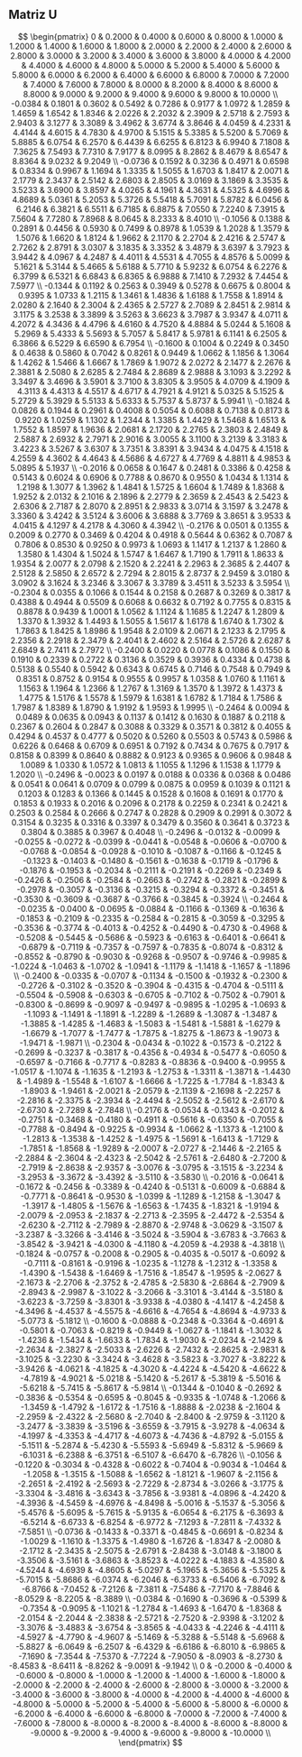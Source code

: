 ## Matriz U

$$
\begin{pmatrix}
 0 & 0.2000 & 0.4000 & 0.6000 & 0.8000 & 1.0000 & 1.2000 & 1.4000 & 1.6000 & 1.8000 & 2.0000 & 2.2000 & 2.4000 & 2.6000 & 2.8000 & 3.0000 & 3.2000 & 3.4000 & 3.6000 & 3.8000 & 4.0000 & 4.2000 & 4.4000 & 4.6000 & 4.8000 & 5.0000 & 5.2000 & 5.4000 & 5.6000 & 5.8000 & 6.0000 & 6.2000 & 6.4000 & 6.6000 & 6.8000 & 7.0000 & 7.2000 & 7.4000 & 7.6000 & 7.8000 & 8.0000 & 8.2000 & 8.4000 & 8.6000 & 8.8000 & 9.0000 & 9.2000 & 9.4000 & 9.6000 & 9.8000 & 10.0000 \\
 -0.0384 & 0.1801 & 0.3602 & 0.5492 & 0.7286 & 0.9177 & 1.0972 & 1.2859 & 1.4659 & 1.6542 & 1.8346 & 2.0226 & 2.2032 & 2.3909 & 2.5718 & 2.7593 & 2.9403 & 3.1277 & 3.3089 & 3.4962 & 3.6774 & 3.8646 & 4.0459 & 4.2331 & 4.4144 & 4.6015 & 4.7830 & 4.9700 & 5.1515 & 5.3385 & 5.5200 & 5.7069 & 5.8885 & 6.0754 & 6.2570 & 6.4439 & 6.6255 & 6.8123 & 6.9940 & 7.1808 & 7.3625 & 7.5493 & 7.7310 & 7.9177 & 8.0995 & 8.2862 & 8.4679 & 8.6547 & 8.8364 & 9.0232 & 9.2049 \\
 -0.0736 & 0.1592 & 0.3236 & 0.4971 & 0.6598 & 0.8334 & 0.9967 & 1.1694 & 1.3335 & 1.5055 & 1.6703 & 1.8417 & 2.0071 & 2.1779 & 2.3437 & 2.5142 & 2.6803 & 2.8505 & 3.0169 & 3.1869 & 3.3535 & 3.5233 & 3.6900 & 3.8597 & 4.0265 & 4.1961 & 4.3631 & 4.5325 & 4.6996 & 4.8689 & 5.0361 & 5.2053 & 5.3726 & 5.5418 & 5.7091 & 5.8782 & 6.0456 & 6.2146 & 6.3821 & 6.5511 & 6.7185 & 6.8875 & 7.0550 & 7.2240 & 7.3915 & 7.5604 & 7.7280 & 7.8968 & 8.0645 & 8.2333 & 8.4010 \\
 -0.1056 & 0.1388 & 0.2891 & 0.4456 & 0.5930 & 0.7499 & 0.8978 & 1.0539 & 1.2028 & 1.3579 & 1.5076 & 1.6620 & 1.8124 & 1.9662 & 2.1170 & 2.2704 & 2.4216 & 2.5747 & 2.7262 & 2.8791 & 3.0307 & 3.1835 & 3.3352 & 3.4879 & 3.6397 & 3.7923 & 3.9442 & 4.0967 & 4.2487 & 4.4011 & 4.5531 & 4.7055 & 4.8576 & 5.0099 & 5.1621 & 5.3144 & 5.4665 & 5.6188 & 5.7710 & 5.9232 & 6.0754 & 6.2276 & 6.3799 & 6.5321 & 6.6843 & 6.8365 & 6.9888 & 7.1410 & 7.2932 & 7.4454 & 7.5977 \\
 -0.1344 & 0.1192 & 0.2563 & 0.3949 & 0.5278 & 0.6675 & 0.8004 & 0.9395 & 1.0733 & 1.2115 & 1.3461 & 1.4836 & 1.6188 & 1.7558 & 1.8914 & 2.0280 & 2.1640 & 2.3004 & 2.4365 & 2.5727 & 2.7089 & 2.8451 & 2.9814 & 3.1175 & 3.2538 & 3.3899 & 3.5263 & 3.6623 & 3.7987 & 3.9347 & 4.0711 & 4.2072 & 4.3436 & 4.4796 & 4.6160 & 4.7520 & 4.8884 & 5.0244 & 5.1608 & 5.2969 & 5.4333 & 5.5693 & 5.7057 & 5.8417 & 5.9781 & 6.1141 & 6.2505 & 6.3866 & 6.5229 & 6.6590 & 6.7954 \\
 -0.1600 & 0.1004 & 0.2249 & 0.3450 & 0.4638 & 0.5860 & 0.7042 & 0.8261 & 0.9449 & 1.0662 & 1.1856 & 1.3064 & 1.4262 & 1.5466 & 1.6667 & 1.7869 & 1.9072 & 2.0272 & 2.1477 & 2.2676 & 2.3881 & 2.5080 & 2.6285 & 2.7484 & 2.8689 & 2.9888 & 3.1093 & 3.2292 & 3.3497 & 3.4696 & 3.5901 & 3.7100 & 3.8305 & 3.9505 & 4.0709 & 4.1909 & 4.3113 & 4.4313 & 4.5517 & 4.6717 & 4.7921 & 4.9121 & 5.0325 & 5.1525 & 5.2729 & 5.3929 & 5.5133 & 5.6333 & 5.7537 & 5.8737 & 5.9941 \\
 -0.1824 & 0.0826 & 0.1944 & 0.2961 & 0.4008 & 0.5054 & 0.6088 & 0.7138 & 0.8173 & 0.9220 & 1.0259 & 1.1302 & 1.2344 & 1.3385 & 1.4429 & 1.5468 & 1.6513 & 1.7552 & 1.8597 & 1.9636 & 2.0681 & 2.1720 & 2.2765 & 2.3803 & 2.4849 & 2.5887 & 2.6932 & 2.7971 & 2.9016 & 3.0055 & 3.1100 & 3.2139 & 3.3183 & 3.4223 & 3.5267 & 3.6307 & 3.7351 & 3.8391 & 3.9434 & 4.0475 & 4.1518 & 4.2559 & 4.3602 & 4.4643 & 4.5686 & 4.6727 & 4.7769 & 4.8811 & 4.9853 & 5.0895 & 5.1937 \\
 -0.2016 & 0.0658 & 0.1647 & 0.2481 & 0.3386 & 0.4258 & 0.5143 & 0.6024 & 0.6906 & 0.7788 & 0.8670 & 0.9550 & 1.0434 & 1.1314 & 1.2198 & 1.3077 & 1.3962 & 1.4841 & 1.5725 & 1.6604 & 1.7489 & 1.8368 & 1.9252 & 2.0132 & 2.1016 & 2.1896 & 2.2779 & 2.3659 & 2.4543 & 2.5423 & 2.6306 & 2.7187 & 2.8070 & 2.8951 & 2.9833 & 3.0714 & 3.1597 & 3.2478 & 3.3360 & 3.4242 & 3.5124 & 3.6006 & 3.6888 & 3.7769 & 3.8651 & 3.9533 & 4.0415 & 4.1297 & 4.2178 & 4.3060 & 4.3942 \\
 -0.2176 & 0.0501 & 0.1355 & 0.2009 & 0.2770 & 0.3469 & 0.4204 & 0.4918 & 0.5644 & 0.6362 & 0.7087 & 0.7806 & 0.8530 & 0.9250 & 0.9973 & 1.0693 & 1.1417 & 1.2137 & 1.2860 & 1.3580 & 1.4304 & 1.5024 & 1.5747 & 1.6467 & 1.7190 & 1.7911 & 1.8633 & 1.9354 & 2.0077 & 2.0798 & 2.1520 & 2.2241 & 2.2963 & 2.3685 & 2.4407 & 2.5128 & 2.5850 & 2.6572 & 2.7294 & 2.8015 & 2.8737 & 2.9459 & 3.0180 & 3.0902 & 3.1624 & 3.2346 & 3.3067 & 3.3789 & 3.4511 & 3.5233 & 3.5954 \\
 -0.2304 & 0.0355 & 0.1066 & 0.1544 & 0.2158 & 0.2687 & 0.3269 & 0.3817 & 0.4388 & 0.4944 & 0.5509 & 0.6068 & 0.6632 & 0.7192 & 0.7755 & 0.8315 & 0.8878 & 0.9439 & 1.0001 & 1.0562 & 1.1124 & 1.1685 & 1.2247 & 1.2809 & 1.3370 & 1.3932 & 1.4493 & 1.5055 & 1.5617 & 1.6178 & 1.6740 & 1.7302 & 1.7863 & 1.8425 & 1.8986 & 1.9548 & 2.0109 & 2.0671 & 2.1233 & 2.1795 & 2.2356 & 2.2918 & 2.3479 & 2.4041 & 2.4602 & 2.5164 & 2.5726 & 2.6287 & 2.6849 & 2.7411 & 2.7972 \\
 -0.2400 & 0.0220 & 0.0778 & 0.1086 & 0.1550 & 0.1910 & 0.2339 & 0.2722 & 0.3136 & 0.3529 & 0.3936 & 0.4334 & 0.4738 & 0.5138 & 0.5540 & 0.5942 & 0.6343 & 0.6745 & 0.7146 & 0.7548 & 0.7949 & 0.8351 & 0.8752 & 0.9154 & 0.9555 & 0.9957 & 1.0358 & 1.0760 & 1.1161 & 1.1563 & 1.1964 & 1.2366 & 1.2767 & 1.3169 & 1.3570 & 1.3972 & 1.4373 & 1.4775 & 1.5176 & 1.5578 & 1.5979 & 1.6381 & 1.6782 & 1.7184 & 1.7586 & 1.7987 & 1.8389 & 1.8790 & 1.9192 & 1.9593 & 1.9995 \\
 -0.2464 & 0.0094 & 0.0489 & 0.0635 & 0.0943 & 0.1137 & 0.1412 & 0.1630 & 0.1887 & 0.2118 & 0.2367 & 0.2604 & 0.2847 & 0.3088 & 0.3329 & 0.3571 & 0.3812 & 0.4055 & 0.4294 & 0.4537 & 0.4777 & 0.5020 & 0.5260 & 0.5503 & 0.5743 & 0.5986 & 0.6226 & 0.6468 & 0.6709 & 0.6951 & 0.7192 & 0.7434 & 0.7675 & 0.7917 & 0.8158 & 0.8399 & 0.8640 & 0.8882 & 0.9123 & 0.9365 & 0.9606 & 0.9848 & 1.0089 & 1.0330 & 1.0572 & 1.0813 & 1.1055 & 1.1296 & 1.1538 & 1.1779 & 1.2020 \\
 -0.2496 & -0.0023 & 0.0197 & 0.0188 & 0.0336 & 0.0368 & 0.0486 & 0.0541 & 0.0641 & 0.0709 & 0.0799 & 0.0875 & 0.0959 & 0.1039 & 0.1121 & 0.1203 & 0.1283 & 0.1366 & 0.1445 & 0.1528 & 0.1608 & 0.1691 & 0.1770 & 0.1853 & 0.1933 & 0.2016 & 0.2096 & 0.2178 & 0.2259 & 0.2341 & 0.2421 & 0.2503 & 0.2584 & 0.2666 & 0.2747 & 0.2828 & 0.2909 & 0.2991 & 0.3072 & 0.3154 & 0.3235 & 0.3316 & 0.3397 & 0.3479 & 0.3560 & 0.3641 & 0.3723 & 0.3804 & 0.3885 & 0.3967 & 0.4048 \\
 -0.2496 & -0.0132 & -0.0099 & -0.0255 & -0.0272 & -0.0399 & -0.0441 & -0.0548 & -0.0606 & -0.0700 & -0.0768 & -0.0854 & -0.0928 & -0.1010 & -0.1087 & -0.1166 & -0.1245 & -0.1323 & -0.1403 & -0.1480 & -0.1561 & -0.1638 & -0.1719 & -0.1796 & -0.1876 & -0.1953 & -0.2034 & -0.2111 & -0.2191 & -0.2269 & -0.2349 & -0.2426 & -0.2506 & -0.2584 & -0.2663 & -0.2742 & -0.2821 & -0.2899 & -0.2978 & -0.3057 & -0.3136 & -0.3215 & -0.3294 & -0.3372 & -0.3451 & -0.3530 & -0.3609 & -0.3687 & -0.3766 & -0.3845 & -0.3924 \\
 -0.2464 & -0.0235 & -0.0400 & -0.0695 & -0.0884 & -0.1166 & -0.1369 & -0.1636 & -0.1853 & -0.2109 & -0.2335 & -0.2584 & -0.2815 & -0.3059 & -0.3295 & -0.3536 & -0.3774 & -0.4013 & -0.4252 & -0.4490 & -0.4730 & -0.4968 & -0.5208 & -0.5445 & -0.5686 & -0.5923 & -0.6163 & -0.6401 & -0.6641 & -0.6879 & -0.7119 & -0.7357 & -0.7597 & -0.7835 & -0.8074 & -0.8312 & -0.8552 & -0.8790 & -0.9030 & -0.9268 & -0.9507 & -0.9746 & -0.9985 & -1.0224 & -1.0463 & -1.0702 & -1.0941 & -1.1179 & -1.1418 & -1.1657 & -1.1896 \\
 -0.2400 & -0.0335 & -0.0707 & -0.1134 & -0.1500 & -0.1932 & -0.2300 & -0.2726 & -0.3102 & -0.3520 & -0.3904 & -0.4315 & -0.4704 & -0.5111 & -0.5504 & -0.5908 & -0.6303 & -0.6705 & -0.7102 & -0.7502 & -0.7901 & -0.8300 & -0.8699 & -0.9097 & -0.9497 & -0.9895 & -1.0295 & -1.0693 & -1.1093 & -1.1491 & -1.1891 & -1.2289 & -1.2689 & -1.3087 & -1.3487 & -1.3885 & -1.4285 & -1.4683 & -1.5083 & -1.5481 & -1.5881 & -1.6279 & -1.6679 & -1.7077 & -1.7477 & -1.7875 & -1.8275 & -1.8673 & -1.9073 & -1.9471 & -1.9871 \\
 -0.2304 & -0.0434 & -0.1022 & -0.1573 & -0.2122 & -0.2699 & -0.3237 & -0.3817 & -0.4356 & -0.4934 & -0.5477 & -0.6050 & -0.6597 & -0.7166 & -0.7717 & -0.8283 & -0.8836 & -0.9400 & -0.9955 & -1.0517 & -1.1074 & -1.1635 & -1.2193 & -1.2753 & -1.3311 & -1.3871 & -1.4430 & -1.4989 & -1.5548 & -1.6107 & -1.6666 & -1.7225 & -1.7784 & -1.8343 & -1.8903 & -1.9461 & -2.0021 & -2.0579 & -2.1139 & -2.1698 & -2.2257 & -2.2816 & -2.3375 & -2.3934 & -2.4494 & -2.5052 & -2.5612 & -2.6170 & -2.6730 & -2.7289 & -2.7848 \\
 -0.2176 & -0.0534 & -0.1343 & -0.2012 & -0.2751 & -0.3468 & -0.4180 & -0.4911 & -0.5616 & -0.6350 & -0.7055 & -0.7788 & -0.8494 & -0.9225 & -0.9934 & -1.0662 & -1.1373 & -1.2100 & -1.2813 & -1.3538 & -1.4252 & -1.4975 & -1.5691 & -1.6413 & -1.7129 & -1.7851 & -1.8568 & -1.9289 & -2.0007 & -2.0727 & -2.1446 & -2.2165 & -2.2884 & -2.3604 & -2.4323 & -2.5042 & -2.5761 & -2.6480 & -2.7200 & -2.7919 & -2.8638 & -2.9357 & -3.0076 & -3.0795 & -3.1515 & -3.2234 & -3.2953 & -3.3672 & -3.4392 & -3.5110 & -3.5830 \\
 -0.2016 & -0.0641 & -0.1672 & -0.2456 & -0.3389 & -0.4240 & -0.5131 & -0.6009 & -0.6884 & -0.7771 & -0.8641 & -0.9530 & -1.0399 & -1.1289 & -1.2158 & -1.3047 & -1.3917 & -1.4805 & -1.5676 & -1.6563 & -1.7435 & -1.8321 & -1.9194 & -2.0079 & -2.0953 & -2.1837 & -2.2713 & -2.3595 & -2.4472 & -2.5354 & -2.6230 & -2.7112 & -2.7989 & -2.8870 & -2.9748 & -3.0629 & -3.1507 & -3.2387 & -3.3266 & -3.4146 & -3.5024 & -3.5904 & -3.6783 & -3.7663 & -3.8542 & -3.9421 & -4.0300 & -4.1180 & -4.2059 & -4.2938 & -4.3818 \\
 -0.1824 & -0.0757 & -0.2008 & -0.2905 & -0.4035 & -0.5017 & -0.6092 & -0.7111 & -0.8161 & -0.9196 & -1.0235 & -1.1278 & -1.2312 & -1.3358 & -1.4390 & -1.5438 & -1.6469 & -1.7516 & -1.8547 & -1.9595 & -2.0627 & -2.1673 & -2.2706 & -2.3752 & -2.4785 & -2.5830 & -2.6864 & -2.7909 & -2.8943 & -2.9987 & -3.1022 & -3.2066 & -3.3101 & -3.4144 & -3.5180 & -3.6223 & -3.7259 & -3.8301 & -3.9338 & -4.0380 & -4.1417 & -4.2458 & -4.3496 & -4.4537 & -4.5575 & -4.6616 & -4.7654 & -4.8694 & -4.9733 & -5.0773 & -5.1812 \\
 -0.1600 & -0.0888 & -0.2348 & -0.3364 & -0.4691 & -0.5801 & -0.7063 & -0.8219 & -0.9449 & -1.0627 & -1.1841 & -1.3032 & -1.4236 & -1.5434 & -1.6633 & -1.7834 & -1.9030 & -2.0234 & -2.1429 & -2.2634 & -2.3827 & -2.5033 & -2.6226 & -2.7432 & -2.8625 & -2.9831 & -3.1025 & -3.2230 & -3.3424 & -3.4628 & -3.5823 & -3.7027 & -3.8222 & -3.9426 & -4.0621 & -4.1825 & -4.3020 & -4.4224 & -4.5420 & -4.6622 & -4.7819 & -4.9021 & -5.0218 & -5.1420 & -5.2617 & -5.3819 & -5.5016 & -5.6218 & -5.7415 & -5.8617 & -5.9814 \\
 -0.1344 & -0.1040 & -0.2692 & -0.3836 & -0.5354 & -0.6595 & -0.8045 & -0.9335 & -1.0748 & -1.2066 & -1.3459 & -1.4792 & -1.6172 & -1.7516 & -1.8888 & -2.0238 & -2.1604 & -2.2959 & -2.4322 & -2.5680 & -2.7040 & -2.8400 & -2.9759 & -3.1120 & -3.2477 & -3.3839 & -3.5196 & -3.6559 & -3.7915 & -3.9278 & -4.0634 & -4.1997 & -4.3353 & -4.4717 & -4.6073 & -4.7436 & -4.8792 & -5.0155 & -5.1511 & -5.2874 & -5.4230 & -5.5593 & -5.6949 & -5.8312 & -5.9669 & -6.1031 & -6.2388 & -6.3751 & -6.5107 & -6.6470 & -6.7826 \\
 -0.1056 & -0.1220 & -0.3034 & -0.4328 & -0.6022 & -0.7404 & -0.9034 & -1.0464 & -1.2058 & -1.3515 & -1.5088 & -1.6562 & -1.8121 & -1.9607 & -2.1156 & -2.2651 & -2.4192 & -2.5693 & -2.7229 & -2.8734 & -3.0266 & -3.1775 & -3.3304 & -3.4816 & -3.6343 & -3.7856 & -3.9381 & -4.0896 & -4.2420 & -4.3936 & -4.5459 & -4.6976 & -4.8498 & -5.0016 & -5.1537 & -5.3056 & -5.4576 & -5.6095 & -5.7615 & -5.9135 & -6.0654 & -6.2175 & -6.3693 & -6.5214 & -6.6733 & -6.8254 & -6.9772 & -7.1293 & -7.2811 & -7.4332 & -7.5851 \\
 -0.0736 & -0.1433 & -0.3371 & -0.4845 & -0.6691 & -0.8234 & -1.0029 & -1.1610 & -1.3375 & -1.4980 & -1.6726 & -1.8347 & -2.0080 & -2.1712 & -2.3435 & -2.5075 & -2.6791 & -2.8438 & -3.0148 & -3.1800 & -3.3506 & -3.5161 & -3.6863 & -3.8523 & -4.0222 & -4.1883 & -4.3580 & -4.5244 & -4.6939 & -4.8605 & -5.0297 & -5.1965 & -5.3656 & -5.5325 & -5.7015 & -5.8686 & -6.0374 & -6.2046 & -6.3733 & -6.5406 & -6.7092 & -6.8766 & -7.0452 & -7.2126 & -7.3811 & -7.5486 & -7.7170 & -7.8846 & -8.0529 & -8.2205 & -8.3889 \\
 -0.0384 & -0.1690 & -0.3696 & -0.5399 & -0.7354 & -0.9095 & -1.1021 & -1.2784 & -1.4693 & -1.6470 & -1.8368 & -2.0154 & -2.2044 & -2.3838 & -2.5721 & -2.7520 & -2.9398 & -3.1202 & -3.3076 & -3.4883 & -3.6754 & -3.8565 & -4.0433 & -4.2246 & -4.4111 & -4.5927 & -4.7790 & -4.9607 & -5.1469 & -5.3288 & -5.5148 & -5.6968 & -5.8827 & -6.0649 & -6.2507 & -6.4329 & -6.6186 & -6.8010 & -6.9865 & -7.1690 & -7.3544 & -7.5370 & -7.7224 & -7.9050 & -8.0903 & -8.2730 & -8.4583 & -8.6411 & -8.8262 & -9.0091 & -9.1942 \\
 0 & -0.2000 & -0.4000 & -0.6000 & -0.8000 & -1.0000 & -1.2000 & -1.4000 & -1.6000 & -1.8000 & -2.0000 & -2.2000 & -2.4000 & -2.6000 & -2.8000 & -3.0000 & -3.2000 & -3.4000 & -3.6000 & -3.8000 & -4.0000 & -4.2000 & -4.4000 & -4.6000 & -4.8000 & -5.0000 & -5.2000 & -5.4000 & -5.6000 & -5.8000 & -6.0000 & -6.2000 & -6.4000 & -6.6000 & -6.8000 & -7.0000 & -7.2000 & -7.4000 & -7.6000 & -7.8000 & -8.0000 & -8.2000 & -8.4000 & -8.6000 & -8.8000 & -9.0000 & -9.2000 & -9.4000 & -9.6000 & -9.8000 & -10.0000 \\
\end{pmatrix}
$$
